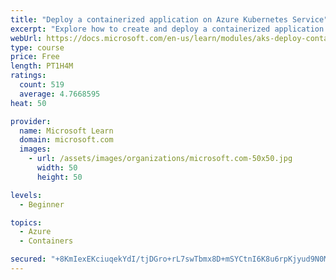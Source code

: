 ```yaml
---
title: "Deploy a containerized application on Azure Kubernetes Service"
excerpt: "Explore how to create and deploy a containerized application by using Azure Kubernetes Service declarative manifest files."
webUrl: https://docs.microsoft.com/en-us/learn/modules/aks-deploy-container-app/
type: course
price: Free
length: PT1H4M
ratings:
  count: 519
  average: 4.7668595
heat: 50

provider:
  name: Microsoft Learn
  domain: microsoft.com
  images:
    - url: /assets/images/organizations/microsoft.com-50x50.jpg
      width: 50
      height: 50

levels:
  - Beginner

topics:
  - Azure
  - Containers

secured: "+8KmIexEKciuqekYdI/tjDGro+rL7swTbmx8D+mSYCtnI6K8u6rpKjyud9N0MFRGBpWoGgRDoRMgTeGmGvh7ZukNsrFrnxpqXAus6r9J1pc2x7hW0oU1kjlZ5Ud+9HnAFf6AQ+zL3GQ6t28uVKTWNpkOc/62CZdrXZXYdEjBzYTWqC6a7tiAfv85SH287xiNaZ1PDBTYv3QPItI9DQW+oKu8EUNIZXkdG5LcoIGPxwRun1VQBCRfFRNmKKwGjV7rO5IvUa11fcqHEc5rvhvHDyCQLPsbXSrHcrTs9GaaeOGrW4Dq2iJ+5xNOY7JW7HGeWLQdXFr7uFNvvM6rzkQASqB1Nbp3NkBpwGC+IIXSeo0XEom+SJu4erQfXA76CmDn04Th4qrCBqS/u9tz8gy45J7kLQSTmO6yFcUQ7oXiaMI=;pul9szlLKjz04vrw3go+Cw=="
---
```


